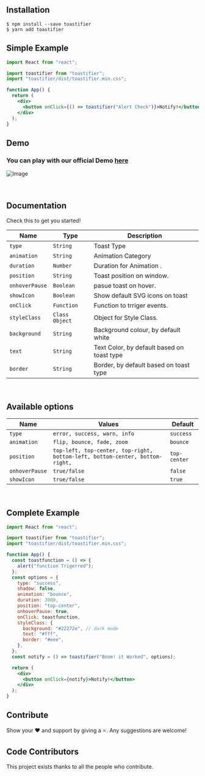 ## Installation

```
$ npm install --save toastifier
$ yarn add toastifier
```

## Simple Example

```jsx
import React from "react";

import toastifier from "toastifier";
import "toastifier/dist/toastifier.min.css";

function App() {
  return (
    <div>
      <button onClick={() => toastifier("Alert Check")}>Notify!</button>
    </div>
  );
}
```

## Demo

### You can play with our official Demo [here](https://toastifier.vercel.app/)

<img src="https://imgur.com/ThbikEk.gif" alt="Image"/>    
<br /><br /><br />

## Documentation

Check this to get you started!

| Name           | Type           | Description                                |
| -------------- | -------------- | ------------------------------------------ |
| `type`         | `String`       | Toast Type                                 |
| `animation`    | `String`       | Animation Category                         |
| `duration`     | `Number`       | Duration for Animation .                   |
| `position`     | `String`       | Toast position on window.                  |
| `onhoverPause` | `Boolean`      | pasue toast on hover.                      |
| `showIcon`     | `Boolean`      | Show default SVG icons on toast            |
| `onClick`      | `Function`     | Function to trriger events.                |
| `styleClass`   | `Class Object` | Object for Style Class.                    |
| `background`   | `String`       | Background colour, by default white        |
| `text`         | `String`       | Text Color, by default based on toast type |
| `border`       | `String`       | Border, by default based on toast type     |

<br />

## Available options

| Name           | Values                                                                       | Default      |
| -------------- | ---------------------------------------------------------------------------- | ------------ |
| `type`         | `error, success, warn, info`                                                 | `success`    |
| `animation`    | `flip, bounce, fade, zoom`                                                   | `bounce`     |
| `position`     | `top-left, top-center, top-right, bottom-left, bottom-center, bottom-right,` | `top-center` |
| `onhoverPause` | `true/false`                                                                 | `false`      |
| `showIcon`     | `true/false`                                                                 | `true`       |

<br />

## Complete Example

```jsx
import React from "react";

import toastifier from "toastifier";
import "toastifier/dist/toastifier.min.css";

function App() {
  const toastfunction = () => {
    alert("function Trigerred");
  };
  const options = {
    type: "success",
    shadow: false,
    animation: "bounce",
    duration: 3000,
    position: "top-center",
    onhoverPause: true,
    onClick: toastfunction,
    styleClass: {
      background: "#22272e", // dark mode
      text: "#fff",
      border: "#eee",
    },
  };
  const notify = () => toastifier("Boom! it Worked", options);

  return (
    <div>
      <button onClick={notify}>Notify!</button>
    </div>
  );
}
```

## Contribute

Show your ❤️ and support by giving a ⭐. Any suggestions are welcome!

## Code Contributors

This project exists thanks to all the people who contribute.
